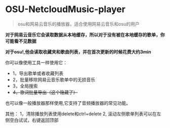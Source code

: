 # OSU-NetcloudMusic-player
>osu和网易云音乐的播放器，适合使用网易云音乐和osu的用户


**对于网易云音乐它会读取数据从本地缓存，所以对于没有被在本地缓存的歌单，你可能看不见数据**

**对于osu!,他会读取收藏夹和歌曲列表，并在首次更新的时候花费大约3min**

你可以像使用工具一样使用它：
+ 1，导出歌单或者收藏列表
+ 2，批量移除网易云音乐歌单中的无损音乐
+ 3，全局搜索
+ ~~4，歌词批量导出（这个隐藏了）~~

也可以像一般播放器那样使用,它支持了音频播放器的常见功能。

其他：
1，清除播放列表使用delete和ctrl+delete
2, 滚动左侧歌单列表可以在左侧空白试试，右键返回顶部


